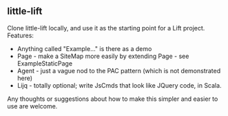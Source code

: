 little-lift
-----------

Clone little-lift locally, and use it as the starting point for a Lift project. Features:
* Anything called "Example..." is there as a demo
* Page - make a SiteMap more easily by extending Page - see ExampleStaticPage
* Agent - just a vague nod to the PAC pattern (which is not demonstrated here)
* Lijq - totally optional; write JsCmds that look like JQuery code, in Scala.

Any thoughts or suggestions about how to make this simpler and easier to use are welcome.
